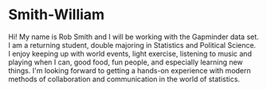 Smith-William
=============
Hi! My name is Rob Smith and I will be working with the Gapminder data set. I am a returning student, double majoring in Statistics and Political Science. I enjoy keeping up with world events, light exercise, listening to music and playing when I can, good food, fun people, and especially learning new things. I'm looking forward to getting a hands-on experience with modern methods of collaboration and communication in the world of statistics.
